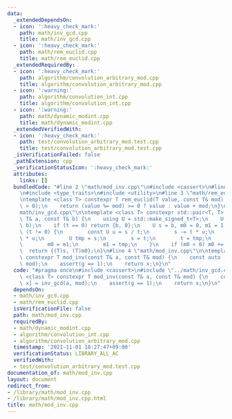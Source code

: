 ```yaml
---
data:
  _extendedDependsOn:
  - icon: ':heavy_check_mark:'
    path: math/inv_gcd.cpp
    title: math/inv_gcd.cpp
  - icon: ':heavy_check_mark:'
    path: math/rem_euclid.cpp
    title: math/rem_euclid.cpp
  _extendedRequiredBy:
  - icon: ':heavy_check_mark:'
    path: algorithm/convolution_arbitrary_mod.cpp
    title: algorithm/convolution_arbitrary_mod.cpp
  - icon: ':warning:'
    path: algorithm/convolution_int.cpp
    title: algorithm/convolution_int.cpp
  - icon: ':warning:'
    path: math/dynamic_modint.cpp
    title: math/dynamic_modint.cpp
  _extendedVerifiedWith:
  - icon: ':heavy_check_mark:'
    path: test/convolution_arbitrary_mod.test.cpp
    title: test/convolution_arbitrary_mod.test.cpp
  _isVerificationFailed: false
  _pathExtension: cpp
  _verificationStatusIcon: ':heavy_check_mark:'
  attributes:
    links: []
  bundledCode: "#line 2 \"math/mod_inv.cpp\"\n#include <cassert>\n#line 2 \"math/inv_gcd.cpp\"\
    \n#include <type_traits>\n#include <utility>\n#line 3 \"math/rem_euclid.cpp\"\n\
    \ntemplate <class T> constexpr T rem_euclid(T value, const T& mod) {\n    assert(mod\
    \ > 0);\n    return (value %= mod) >= 0 ? value : value + mod;\n}\n#line 5 \"\
    math/inv_gcd.cpp\"\n\ntemplate <class T> constexpr std::pair<T, T> inv_gcd(const\
    \ T& a, const T& b) {\n    using U = std::make_signed_t<T>;\n    U t = rem_euclid(a,\
    \ b);\n    if (t == 0) return {b, 0};\n    U s = b, m0 = 0, m1 = 1;\n    while\
    \ (t != 0) {\n        const U u = s / t;\n        s -= t * u;\n        m0 -= m1\
    \ * u;\n        U tmp = s;\n        s = t;\n        t = tmp;\n        tmp = m0;\n\
    \        m0 = m1;\n        m1 = tmp;\n    }\n    if (m0 < 0) m0 += b / s;\n  \
    \  return {(T)s, (T)m0};\n}\n#line 4 \"math/mod_inv.cpp\"\n\ntemplate <class T>\
    \ constexpr T mod_inv(const T& a, const T& mod) {\n    const auto [g, x] = inv_gcd(a,\
    \ mod);\n    assert(g == 1);\n    return x;\n}\n"
  code: "#pragma once\n#include <cassert>\n#include \"../math/inv_gcd.cpp\"\n\ntemplate\
    \ <class T> constexpr T mod_inv(const T& a, const T& mod) {\n    const auto [g,\
    \ x] = inv_gcd(a, mod);\n    assert(g == 1);\n    return x;\n}\n"
  dependsOn:
  - math/inv_gcd.cpp
  - math/rem_euclid.cpp
  isVerificationFile: false
  path: math/mod_inv.cpp
  requiredBy:
  - math/dynamic_modint.cpp
  - algorithm/convolution_int.cpp
  - algorithm/convolution_arbitrary_mod.cpp
  timestamp: '2021-11-01 18:27:47+09:00'
  verificationStatus: LIBRARY_ALL_AC
  verifiedWith:
  - test/convolution_arbitrary_mod.test.cpp
documentation_of: math/mod_inv.cpp
layout: document
redirect_from:
- /library/math/mod_inv.cpp
- /library/math/mod_inv.cpp.html
title: math/mod_inv.cpp
---
```

